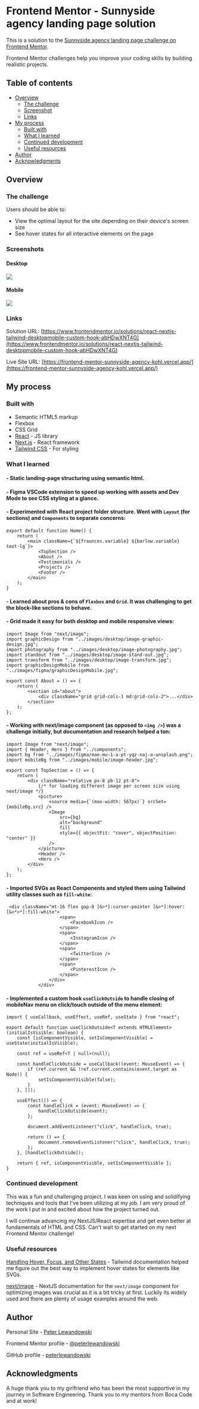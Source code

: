 # Frontend Mentor - Sunnyside agency landing page solution

This is a solution to the [Sunnyside agency landing page challenge on Frontend Mentor](https://www.frontendmentor.io/challenges/sunnyside-agency-landing-page-7yVs3B6ef). 

Frontend Mentor challenges help you improve your coding skills by building realistic projects.

## Table of contents

-   [Overview](#overview)
    -   [The challenge](#the-challenge)
    -   [Screenshot](#screenshot)
    -   [Links](#links)
-   [My process](#my-process)
    -   [Built with](#built-with)
    -   [What I learned](#what-i-learned)
    -   [Continued development](#continued-development)
    -   [Useful resources](#useful-resources)
-   [Author](#author)
-   [Acknowledgments](#acknowledgments)


## Overview

### The challenge

Users should be able to:

-   View the optimal layout for the site depending on their device's screen size
-   See hover states for all interactive elements on the page

### Screenshots

#### Desktop
![](./public/sunnyside-agency-desktop-screenshot-full.png)

#### Mobile
![](./public/sunnyside-agency-mobile-screenshot-full.png)

### Links

Solution URL: [https://www.frontendmentor.io/solutions/react-nextjs-tailwind-desktopmobile-custom-hook-abHDwXNT4G](https://www.frontendmentor.io/solutions/react-nextjs-tailwind-desktopmobile-custom-hook-abHDwXNT4G)

Live Site URL: [https://frontend-mentor-sunnyside-agency-kohl.vercel.app/](https://frontend-mentor-sunnyside-agency-kohl.vercel.app/)

## My process

### Built with

-   Semantic HTML5 markup
-   Flexbox
-   CSS Grid
-   [React](https://reactjs.org/) - JS library
-   [Next.js](https://nextjs.org/) - React framework
-   [Tailwind CSS](https://tailwindcss.com/) - For styling

### What I learned

#### - Static landing-page structuring using semantic html.


#### - Figma VSCode extension to speed up working with assets and Dev Mode to see CSS styling at a glance.


#### - Experimented with React project folder structure. Went with `Layout` (for sections) and `Components` to separate concerns:


```tsx
export default function Home() {
    return (
        <main className={`${fraunces.variable} ${barlow.variable} text-lg`}>
            <TopSection />
            <About />
            <Testimonials />
            <Projects />
            <Footer />
        </main>
    );
}
```


#### - Learned about pros & cons of `Flexbox` and `Grid`. It was challenging to get the block-like sections to behave.

#### - Grid made it easy for both desktop and mobile responsive views:

```tsx
import Image from "next/image";
import graphicDesign from "../images/desktop/image-graphic-design.jpg";
import photography from "../images/desktop/image-photography.jpg";
import standout from "../images/desktop/image-stand-out.jpg";
import transform from "../images/desktop/image-transform.jpg";
import graphicDesignMobile from "../images/figma/graphicDesignMobile.jpg";

export const About = () => {
    return (
        <section id="about">
            <div className="grid grid-cols-1 md:grid-cols-2">...</div>
        </section>
    );
};
```


#### - Working with next/image component (as opposed to `<img />`) was a challenge initially, but documentation and research helped a ton:

```tsx
import Image from "next/image";
import { Header, Hero } from "../components";
import bg from "../images/figma/mae-mu-1-a-pt-yqz-naj-a-unsplash.png";
import mobileBg from "../images/mobile/image-header.jpg";

export const TopSection = () => {
    return (
        <div className="relative px-8 pb-12 pt-8">
            {/* for loading different image per screen size using next/image */}
            <picture>
                <source media={`(max-width: 567px)`} srcSet={mobileBg.src} />
                <Image
                    src={bg}
                    alt="background"
                    fill
                    style={{ objectFit: "cover", objectPosition: "center" }}
                />
            </picture>
            <Header />
            <Hero />
        </div>
    );
};
```


#### - Imported SVGs as React Components and styled them using Tailwind utility classes such as `fill-white`:

```tsx
 <div className="mt-16 flex gap-8 [&>*]:cursor-pointer [&>*]:hover:[&>*>*]:fill-white">
                    <span>
                        <FacebookIcon />
                    </span>
                    <span>
                        <InstagramIcon />
                    </span>
                    <span>
                        <TwitterIcon />
                    </span>
                    <span>
                        <PinterestIcon />
                    </span>
                </div>
            </div>
```


#### - Implemented a custom hook `useClickOutside` to handle closing of mobileNav menu on click/touch outside of the menu element:

```tsx
import { useCallback, useEffect, useRef, useState } from "react";

export default function useClickOutside<T extends HTMLElement>(initialIsVisible: boolean) {
    const [isComponentVisible, setIsComponentVisible] = useState(initialIsVisible);

    const ref = useRef<T | null>(null);

    const handleClickOutside = useCallback((event: MouseEvent) => {
        if (ref.current && !ref.current.contains(event.target as Node)) {
            setIsComponentVisible(false);
        }
    }, []);

    useEffect(() => {
        const handleClick = (event: MouseEvent) => {
            handleClickOutside(event);
        };

        document.addEventListener("click", handleClick, true);

        return () => {
            document.removeEventListener("click", handleClick, true);
        };
    }, [handleClickOutside]);

    return { ref, isComponentVisible, setIsComponentVisible };
}
```

### Continued development

This was a fun and challenging project. I was keen on using and solidifying techniques and tools that I've been utilizing at my job. I am very proud of the work I put in and excited about how the project turned out. 

I will continue advancing my NextJS/React expertise and get even better at fundamentals of HTML and CSS. Can't wait to get started on my next Frontend Mentor challenge!


### Useful resources

[Handling Hover, Focus, and Other States](https://tailwindcss.com/docs/hover-focus-and-other-states) - Tailwind documentation helped me figure out the best way to implement hover states for elements like SVGs.

[next/image](https://nextjs.org/docs/pages/api-reference/components/image) - NextJS documentation for the `next/image` component for optimizing images was crucial as it is a bit tricky at first. Luckily its widely used and there are plenty of usage examples around the web.


## Author

Personal Site - [Peter Lewandowski](https://peterlewandowski.dev/)

Frontend Mentor profile - [@peterlewandowski](https://www.frontendmentor.io/profile/peterlewandowski)

GitHub profile - [peterlewandowski](https://github.com/peterlewandowski)


## Acknowledgments

A huge thank you to my girlfriend who has been the most supportive in my journey in Software Engineering. Thank you to my mentors from Boca Code and at work!
